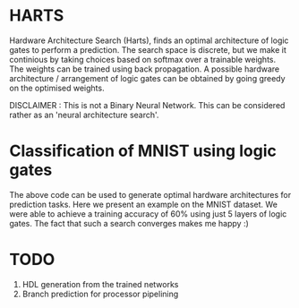 # HARTS
Hardware Architecture Search (Harts), finds an optimal architecture of logic gates to perform a prediction.
The search space is discrete, but we make it continious by taking choices based on softmax over a trainable weights.
The weights can be trained using back propagation. A possible hardware architecture / arrangement of logic gates can be obtained by going greedy 
on the optimised weights.

DISCLAIMER : This is not a Binary Neural Network. This can be considered rather as an 'neural architecture search'.

# Classification of MNIST using logic gates
The above code can be used to generate optimal hardware architectures for prediction tasks. Here we present an 
example on the MNIST dataset. We were able to achieve a training accuracy of 60% using just 5 layers of logic gates. The fact that such a search 
converges makes me happy :)

# TODO
  1. HDL generation from the trained networks
  2. Branch prediction for processor pipelining
